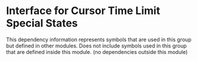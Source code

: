 
# Interface for Cursor Time Limit Special States
This dependency information represents symbols that are used in this group but defined in other modules.  Does not include symbols used in this group that are defined inside this module.
(no dependencies outside this module)
